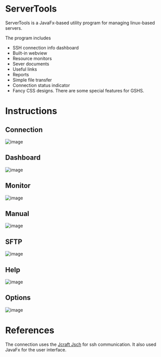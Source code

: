 # ServerTools
ServerTools is a JavaFx-based utility program for managing linux-based servers.

The program includes
* SSH connection info dashboard
* Built-in webview
* Resource monitors
* Sever documents
* Useful links
* Reports
* Simple file transfer
* Connection status indicator
* Fancy CSS designs.
There are some special features for GSHS.

# Instructions
## Connection
![image](https://user-images.githubusercontent.com/48399106/126592873-ce121d21-8503-4c44-bf50-339d52de12d4.png)

## Dashboard
![image](https://user-images.githubusercontent.com/48399106/126593395-1edabc06-64f0-4033-be4a-767ef95292d3.png)

## Monitor
![image](https://user-images.githubusercontent.com/48399106/126592942-5cc3cde5-ef59-43b1-ba9f-9c9b2535294c.png)

## Manual
![image](https://user-images.githubusercontent.com/48399106/126592967-7a8ef8aa-74c4-4790-ae85-591f6cb38cb7.png)

## SFTP
![image](https://user-images.githubusercontent.com/48399106/126592975-3d44e85f-9ed3-41e5-94db-9f7ba3ea59dc.png)

## Help
![image](https://user-images.githubusercontent.com/48399106/126593007-ef2ebf70-9654-4cb5-9bfd-f96a32d97453.png)

## Options
![image](https://user-images.githubusercontent.com/48399106/126593090-89cbdb47-10a0-4c34-904b-67f8ce45e6e9.png)

# References
The connection uses the [Jcraft Jsch](http://www.jcraft.com/jsch/) for ssh communication. It also used JavaFx for the user interface.
